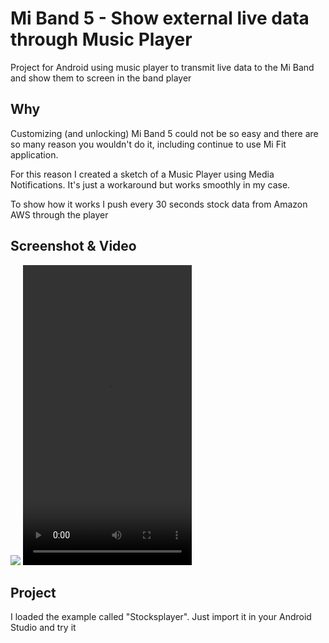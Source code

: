 # Mi Band 5 - Show external live data through Music Player
Project for Android using music player to transmit live data to the Mi Band and show them to screen in the band player

## Why
Customizing (and unlocking) Mi Band 5 could not be so easy and there are so many reason you wouldn't do it, including continue to use Mi Fit application.

For this reason I created a sketch of a Music Player using Media Notifications. It's just a workaround but works smoothly in my case.

To show how it works I push every 30 seconds stock data from Amazon AWS through the player

## Screenshot & Video
<img src="https://cyberdynamic.eu/Mi-Band-5-Show-External-Live-Data/image.jpg">
<video width="270" height="480" controls>
  <source src="https://cyberdynamic.eu/Mi-Band-5-Show-External-Live-Data/video.mp4" type="video/mp4">
  <a href="https://cyberdynamic.eu/Mi-Band-5-Show-External-Live-Data/video.mp4">Link to the video</a>
</video>

## Project
I loaded the example called "Stocksplayer". Just import it in your Android Studio and try it
